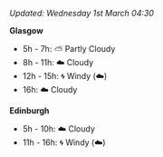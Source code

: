 *Updated: Wednesday 1st March 04:30*

**Glasgow**

* 5h - 7h: :partly_sunny: Partly Cloudy
* 8h - 11h: :cloud: Cloudy
* 12h - 15h: :cyclone: Windy (:cloud:)
* 16h: :cloud: Cloudy

**Edinburgh**

* 5h - 10h: :cloud: Cloudy
* 11h - 16h: :cyclone: Windy (:cloud:)
